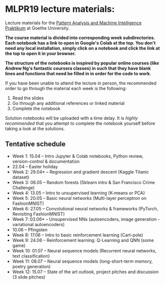 # MLPR19 lecture materials:
Lecture materials for the [Pattern Analysis and Machine Intelligence Praktikum](https://qis.server.uni-frankfurt.de/qisserver/rds?state=verpublish&status=init&vmfile=no&publishid=274862&moduleCall=webInfo&publishConfFile=webInfo&publishSubDir=veranstaltung) at Goethe University.

**The course material is divided into corresponding week subdirectories. Each notebook has a link to open in Google's Colab at the top. You don't need any local installation, simply click on a notebook and click the link at the top to open it in your browser.**

**The structure of the notebooks is inspired by popular online courses (like Andrew Ng's fantastic coursera classes) in such that they have blank lines and functions that need be filled in in order for the code to work.**

If you have been unable to attend the lecture in person, the recommended order to go through the material each week is the following:

1. Read the slides
2. Go through any additional references or linked material
3. Complete the notebook

Solution notebooks will be uploaded with a time delay. It is *highly recommended* that you attempt to complete the notebook yourself before taking a look at the solutions.

## Tentative schedule

* Week 1: 15.04 – Intro Jupyter & Colab notebooks, Python review, version-control & documentation
* 22.04 – Easter holiday 
* Week 2: 29.04* – Regression and gradient descent (Kaggle Titanic dataset)
* Week 3: 06.05 – Random forests (Sklearn intro & San Francisco Crime Challenge) 
* Week 4: 13.05 – Intro to unsupervised learning (K-means or PCA)
* Week 5: 20.05 – Basic neural networks (Multi-layer perceptron on FashionMNIST)
* Week 6: 27.05 – Convolutional neural networks & frameworks (PyTorch, Revisiting FashionMNIST)
* Week 7: 03.06* – Unsupervised NNs (autoencoders, image generation - variational autoencoders)
* 10.06 – Pfingsten 
* Week 8: 17.06 – Intro to basic reinforcement learning (Cart-pole)
* Week 9: 24.06 – Reinforcement learning: Q-Learning and QNN (some game)
* Week 10: 01.07 – Neural sequence models (Recurrent neural networks, text classification)
* Week 11: 08.07 – Neural sequence models (long-short-term memory, poetry generation)
* Week 12: 15.07 – State of the art outlook, project pitches and discussion (3 slide pitches)
